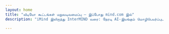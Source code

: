 ```yaml
---
layout: home
title: "வீடியோ கூட்டங்கள் மறுவடிவமைப்பு — இப்போது mind.com இல்"
description: "iMind இலிருந்து InterMIND வரை: நேரடி AI-இயங்கும் மொழிபெயர்ப்புடன் குரல்-முதல் வீடியோ அழைப்புகள்."

---
```


<HeroSection
  title="வீடியோ கூட்டங்கள் மறுவடிவமைப்பு <br>— இப்போது **mind.com** இல்"
  text="iMind இலிருந்து InterMIND வரை: நேரடி பேச்சு மொழிபெயர்ப்புடன் குரல்-முதல் வீடியோ அழைப்புகள்.">
<NavButton buttonLabel="மேலும் அறிக" buttonClass="brand" to="/" />
<NavButton buttonLabel="உதவியாளர்" buttonClass="alt" to="/chat" eventName="chat_assistant" />
</HeroSection>

<br>
<VideoPlayer src="/promo/demo-en-mx.mp4" />